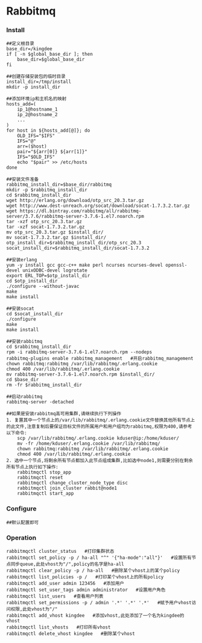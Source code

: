 # Rabbitmq
### Install
	##定义根目录
	base_dir=/kingdee
	if [ -n $global_base_dir ]; then
		base_dir=$global_base_dir
	fi

	##创建存储安装包的临时目录
	install_dir=/tmp/install
	mkdir -p install_dir

	##添加环境ip和主机名的映射
	hosts_add=(
		ip_1@hostname_1
		ip_2@hostname_2
		...
	)
	for host in ${hosts_add[@]}; do
		OLD_IFS="$IFS"
		IFS="@"
		arr=($host)
		pair="${arr[0]} ${arr[1]}"
		IFS="$OLD_IFS"
		echo "$pair" >> /etc/hosts
	done

	##安装文件准备
	rabbitmq_install_dir=$base_dir/rabbitmq
	mkdir -p $rabbitmq_install_dir
	cd $rabbitmq_install_dir
	wget http://erlang.org/download/otp_src_20.3.tar.gz
	wget http://www.dest-unreach.org/socat/download/socat-1.7.3.2.tar.gz
	wget https://dl.bintray.com/rabbitmq/all/rabbitmq-server/3.7.6/rabbitmq-server-3.7.6-1.el7.noarch.rpm
	tar -xzf otp_src_20.3.tar.gz
	tar -xzf socat-1.7.3.2.tar.gz
	mv otp_src_20.3.tar.gz $install_dir/
	mv socat-1.7.3.2.tar.gz $install_dir/
	otp_install_dir=$rabbitmq_install_dir/otp_src_20.3
	socat_install_dir=$rabbitmq_install_dir/socat-1.7.3.2

	##安装erlang
	yum -y install gcc gcc-c++ make perl ncurses ncurses-devel openssl-devel unixODBC-devel logrotate
	export ERL_TOP=$otp_install_dir
	cd $otp_install_dir
	./configure --without-javac
	make
	make install

	##安装socat
	cd $socat_install_dir
	./configure
	make
	make install

	##安装rabbitmq
	cd $rabbitmq_install_dir
	rpm -i rabbitmq-server-3.7.6-1.el7.noarch.rpm --nodeps
	rabbitmq-plugins enable rabbitmq_management   #开启rabbitmq_management
	chown rabbitmq:rabbitmq /var/lib/rabbitmq/.erlang.cookie
	chmod 400 /var/lib/rabbitmq/.erlang.cookie
	mv rabbitmq-server-3.7.6-1.el7.noarch.rpm $install_dir/
	cd $base_dir
	rm -fr $rabbitmq_install_dir

	##启动rabbitmq
	rabbitmq-server -detached

	##如果是安装rabbitmq高可用集群,请继续执行下列操作
	1. 复置其中一个节点上的/var/lib/rabbitmq/.erlang.cookie文件替换其他所有节点上的此文件,注意复制后要保证目标文件的所属用户和用户组均为rabbitmq,权限为400,请参考以下命令:
		scp /var/lib/rabbitmq/.erlang.cookie kduser@ip:/home/kduser/
		mv -fr /home/kduser/.erlang.cookie /var/lib/rabbitmq/
		chown rabbitmq:rabbitmq /var/lib/rabbitmq/.erlang.cookie
		chmod 400 /var/lib/rabbitmq/.erlang.cookie
	2. 选中一个节点,将剩余所有节点都加入此节点组成集群,比如选中node1,则需要分别在剩余所有节点上执行如下操作:
		rabbitmqctl stop_app
		rabbitmqctl reset
		rabbitmqctl change_cluster_node_type disc
		rabbitmqctl join_cluster rabbit@node1
		rabbitmqctl start_app

### Configure
	##默认配置即可

### Operation
	rabbitmqctl cluster_status   #打印集群状态
	rabbitmqctl set_policy -p / ha-all "^" '{"ha-mode":"all"}'   #设置所有节点同步queue,此处vhost为"/",policy的名字是ha-all
	rabbitmqctl clear_policy -p / ha-all   #删除某个vhost上的某个policy
	rabbitmqctl list_policies -p /   #打印某个vhost上的所有policy
	rabbitmqctl add_user admin 123456   #添加用户
	rabbitmqctl set_user_tags admin administrator   #设置用户角色
	rabbitmqctl list_users   #查看用户列表
	rabbitmqctl set_permissions -p / admin '.*' '.*' '.*'   #赋予用户vhost访问权限,此处vhost为"/"
	rabbitmqctl add_vhost kingdee   #添加vhost,此处添加了一个名为kingdee的vhost
	rabbitmqctl list_vhosts   #打印所有vhost
	rabbitmqctl delete_vhost kingdee   #删除某个vhost
